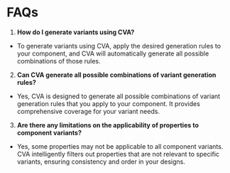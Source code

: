 # FAQs

1. **How do I generate variants using CVA?**
  - To generate variants using CVA, apply the desired generation rules to your component, and CVA will automatically generate all possible combinations of those rules.
2. **Can CVA generate all possible combinations of variant generation rules?**
  - Yes, CVA is designed to generate all possible combinations of variant generation rules that you apply to your component. It provides comprehensive coverage for your variant needs.
3. **Are there any limitations on the applicability of properties to component variants?**
  - Yes, some properties may not be applicable to all component variants. CVA intelligently filters out properties that are not relevant to specific variants, ensuring consistency and order in your designs.
